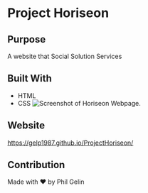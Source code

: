 # Project Horiseon

## Purpose
A website that Social Solution Services

## Built With
* HTML
* CSS
    ![Screenshot of Horiseon Webpage.](assets/images/screenshot.png)


## Website
https://gelp1987.github.io/ProjectHoriseon/

## Contribution
Made with ❤️ by Phil Gelin
